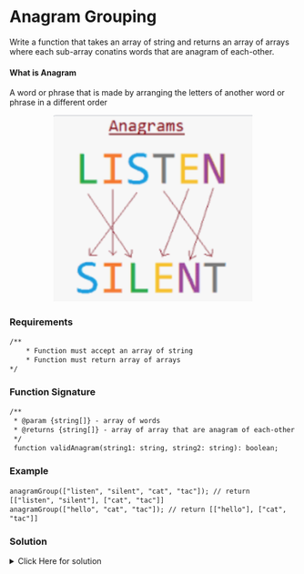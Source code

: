 # Anagram Grouping

Write a function that takes an array of string and returns an array of arrays where each sub-array conatins words that are anagram of each-other.

#### What is Anagram
A word or phrase that is made by arranging the letters of another word or phrase in a different order

<p align="center">
  <img src="./anagram.png" width="350" title="Anagram">
</p>


### Requirements

```
/**
    * Function must accept an array of string
    * Function must return array of arrays
*/
```

### Function Signature

```
/**
 * @param {string[]} - array of words
 * @returns {string[]} - array of array that are anagram of each-other
 */
 function validAnagram(string1: string, string2: string): boolean;
```

### Example

```
anagramGroup(["listen", "silent", "cat", "tac"]); // return [["listen", "silent"], ["cat", "tac"]]
anagramGroup(["hello", "cat", "tac"]); // return [["hello"], ["cat", "tac"]]
```

### Solution

<details>
<summary>Click Here for solution </summary>

```
function anagramGroup(strArr) {
    const group = new Map();
    const arr = [];

    for(const word of strArr) {
        const sortedWord = word.split('').sort().join('');
        if(group.has(sortedWord)) {
            const prevArr = group.get(sortedWord);
            prevArr.push(word);
            group.set(sortedWord,prevArr);
        }
        else{
            group.set(sortedWord,[word]);
        }
    }

    for(const [key, value] of group){
        arr.push(value);
    }

    return arr;
}
```

</details>
